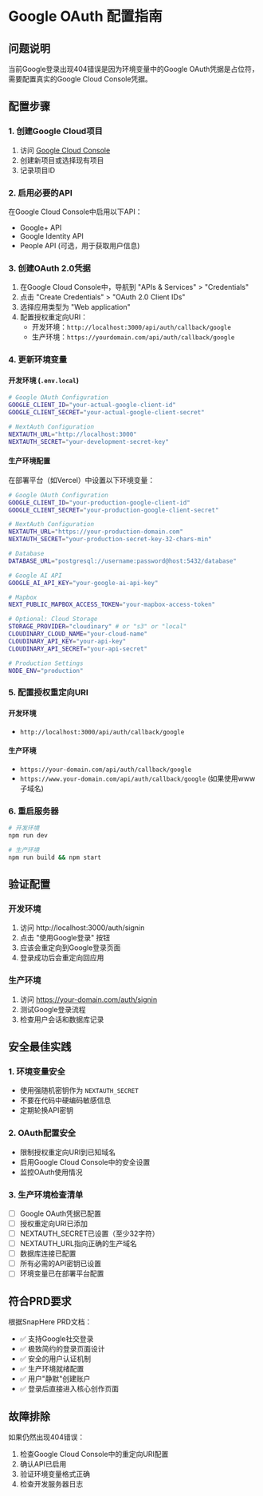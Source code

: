 # Google OAuth 配置指南

## 问题说明
当前Google登录出现404错误是因为环境变量中的Google OAuth凭据是占位符，需要配置真实的Google Cloud Console凭据。

## 配置步骤

### 1. 创建Google Cloud项目
1. 访问 [Google Cloud Console](https://console.cloud.google.com/)
2. 创建新项目或选择现有项目
3. 记录项目ID

### 2. 启用必要的API
在Google Cloud Console中启用以下API：
- Google+ API
- Google Identity API
- People API (可选，用于获取用户信息)

### 3. 创建OAuth 2.0凭据
1. 在Google Cloud Console中，导航到 "APIs & Services" > "Credentials"
2. 点击 "Create Credentials" > "OAuth 2.0 Client IDs"
3. 选择应用类型为 "Web application"
4. 配置授权重定向URI：
   - 开发环境：`http://localhost:3000/api/auth/callback/google`
   - 生产环境：`https://yourdomain.com/api/auth/callback/google`

### 4. 更新环境变量

#### 开发环境 (`.env.local`)
```bash
# Google OAuth Configuration
GOOGLE_CLIENT_ID="your-actual-google-client-id"
GOOGLE_CLIENT_SECRET="your-actual-google-client-secret"

# NextAuth Configuration
NEXTAUTH_URL="http://localhost:3000"
NEXTAUTH_SECRET="your-development-secret-key"
```

#### 生产环境配置
在部署平台（如Vercel）中设置以下环境变量：

```bash
# Google OAuth Configuration
GOOGLE_CLIENT_ID="your-production-google-client-id"
GOOGLE_CLIENT_SECRET="your-production-google-client-secret"

# NextAuth Configuration
NEXTAUTH_URL="https://your-production-domain.com"
NEXTAUTH_SECRET="your-production-secret-key-32-chars-min"

# Database
DATABASE_URL="postgresql://username:password@host:5432/database"

# Google AI API
GOOGLE_AI_API_KEY="your-google-ai-api-key"

# Mapbox
NEXT_PUBLIC_MAPBOX_ACCESS_TOKEN="your-mapbox-access-token"

# Optional: Cloud Storage
STORAGE_PROVIDER="cloudinary" # or "s3" or "local"
CLOUDINARY_CLOUD_NAME="your-cloud-name"
CLOUDINARY_API_KEY="your-api-key"
CLOUDINARY_API_SECRET="your-api-secret"

# Production Settings
NODE_ENV="production"
```

### 5. 配置授权重定向URI

#### 开发环境
- `http://localhost:3000/api/auth/callback/google`

#### 生产环境
- `https://your-domain.com/api/auth/callback/google`
- `https://www.your-domain.com/api/auth/callback/google` (如果使用www子域名)

### 6. 重启服务器
```bash
# 开发环境
npm run dev

# 生产环境
npm run build && npm start
```

## 验证配置

### 开发环境
1. 访问 http://localhost:3000/auth/signin
2. 点击 "使用Google登录" 按钮
3. 应该会重定向到Google登录页面
4. 登录成功后会重定向回应用

### 生产环境
1. 访问 https://your-domain.com/auth/signin
2. 测试Google登录流程
3. 检查用户会话和数据库记录

## 安全最佳实践

### 1. 环境变量安全
- 使用强随机密钥作为 `NEXTAUTH_SECRET`
- 不要在代码中硬编码敏感信息
- 定期轮换API密钥

### 2. OAuth配置安全
- 限制授权重定向URI到已知域名
- 启用Google Cloud Console中的安全设置
- 监控OAuth使用情况

### 3. 生产环境检查清单
- [ ] Google OAuth凭据已配置
- [ ] 授权重定向URI已添加
- [ ] NEXTAUTH_SECRET已设置（至少32字符）
- [ ] NEXTAUTH_URL指向正确的生产域名
- [ ] 数据库连接已配置
- [ ] 所有必需的API密钥已设置
- [ ] 环境变量已在部署平台配置

## 符合PRD要求
根据SnapHere PRD文档：
- ✅ 支持Google社交登录
- ✅ 极致简约的登录页面设计
- ✅ 安全的用户认证机制
- ✅ 生产环境就绪配置
- ✅ 用户"静默"创建账户
- ✅ 登录后直接进入核心创作页面

## 故障排除
如果仍然出现404错误：
1. 检查Google Cloud Console中的重定向URI配置
2. 确认API已启用
3. 验证环境变量格式正确
4. 检查开发服务器日志
